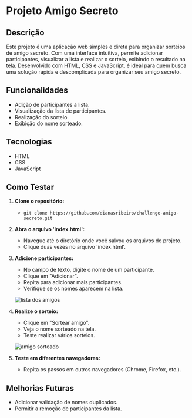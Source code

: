 

# Projeto Amigo Secreto

## Descrição

Este projeto é uma aplicação web simples e direta para organizar sorteios de amigo secreto. Com uma interface intuitiva, permite adicionar participantes, visualizar a lista e realizar o sorteio, exibindo o resultado na tela. Desenvolvido com HTML, CSS e JavaScript, é ideal para quem busca uma solução rápida e descomplicada para organizar seu amigo secreto.

## Funcionalidades

*   Adição de participantes à lista.
*   Visualização da lista de participantes.
*   Realização do sorteio.
*   Exibição do nome sorteado.

## Tecnologias

*   HTML
*   CSS
*   JavaScript

## Como Testar

1.  **Clone o repositório:**
    *   `git clone https://github.com/dianasribeiro/challenge-amigo-secreto.git`

2.  **Abra o arquivo 'index.html':**
    *   Navegue até o diretório onde você salvou os arquivos do projeto.
    *   Clique duas vezes no arquivo 'index.html'.

3.  **Adicione participantes:**
    *   No campo de texto, digite o nome de um participante.
    *   Clique em "Adicionar".
    *   Repita para adicionar mais participantes.
    *   Verifique se os nomes aparecem na lista.

      ![lista dos amigos](https://github.com/user-attachments/assets/736634f7-e1e8-4e03-b5d0-6bb13779b0cb)


4.  **Realize o sorteio:**
    *   Clique em "Sortear amigo".
    *   Veja o nome sorteado na tela.
    *   Teste realizar vários sorteios.
      
      ![amigo sorteado](https://github.com/user-attachments/assets/8b1d8c6e-69fd-462a-9697-e5f5b4ab54f4)
    
5.  **Teste em diferentes navegadores:**
    *   Repita os passos em outros navegadores (Chrome, Firefox, etc.).

## Melhorias Futuras

*   Adicionar validação de nomes duplicados.
*   Permitir a remoção de participantes da lista.
